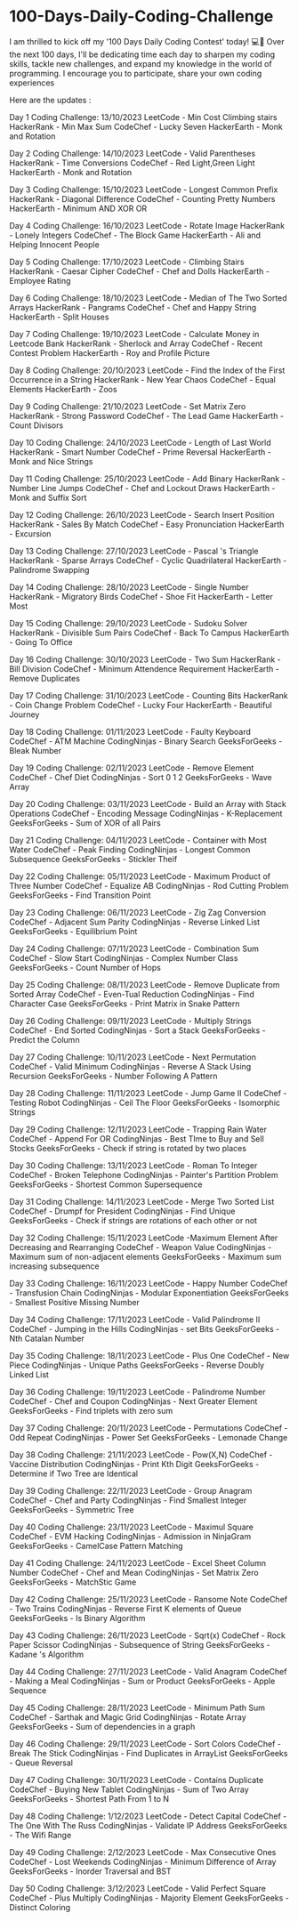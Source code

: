 # 100-Days-Daily-Coding-Challenge
I am thrilled to kick off my '100 Days Daily Coding Contest' today! 💻📅
Over the next 100 days,
I'll be dedicating time each day to sharpen my coding skills,
tackle new challenges, and expand my knowledge in the world of programming.
I encourage you to participate, share your own coding experiences

Here are the  updates :

Day 1 Coding Challenge:
13/10/2023
LeetCode - Min Cost Climbing stairs
HackerRank - Min Max Sum
CodeChef - Lucky Seven
HackerEarth - Monk and Rotation

Day 2 Coding Challenge:
14/10/2023
LeetCode - Valid Parentheses
HackerRank - Time Conversions
CodeChef - Red Light,Green Light
HackerEarth - Monk and Rotation

Day 3 Coding Challenge:
15/10/2023
LeetCode - Longest Common Prefix
HackerRank - Diagonal Difference
CodeChef - Counting Pretty Numbers
HackerEarth - Minimum AND XOR OR

Day 4 Coding Challenge:
16/10/2023
LeetCode - Rotate Image
HackerRank - Lonely Integers
CodeChef - The Block Game
HackerEarth - Ali and Helping Innocent People

Day 5 Coding Challenge:
17/10/2023
LeetCode - Climbing Stairs
HackerRank - Caesar Cipher
CodeChef - Chef and Dolls
HackerEarth - Employee Rating

Day 6 Coding Challenge:
18/10/2023
LeetCode - Median of The Two Sorted Arrays
HackerRank - Pangrams
CodeChef - Chef and Happy String
HackerEarth - Split Houses

Day 7 Coding Challenge:
19/10/2023
LeetCode - Calculate Money in Leetcode Bank
HackerRank - Sherlock and Array
CodeChef - Recent Contest Problem
HackerEarth - Roy and Profile Picture

Day 8 Coding Challenge:
20/10/2023
LeetCode -  Find the Index of the First Occurrence in a String
HackerRank - New Year Chaos
CodeChef - Equal Elements
HackerEarth - Zoos

Day 9 Coding Challenge:
21/10/2023
LeetCode -  Set Matrix Zero
HackerRank - Strong Password
CodeChef - The Lead Game
HackerEarth - Count Divisors

Day 10 Coding Challenge:
24/10/2023
LeetCode -  Length of Last World
HackerRank - Smart Number
CodeChef - Prime Reversal
HackerEarth - Monk and Nice Strings

Day 11 Coding Challenge:
25/10/2023
LeetCode -  Add Binary
HackerRank - Number Line Jumps
CodeChef - Chef and Lockout Draws
HackerEarth - Monk and Suffix Sort

Day 12 Coding Challenge:
26/10/2023
LeetCode -  Search Insert Position
HackerRank - Sales By Match
CodeChef - Easy Pronunciation
HackerEarth - Excursion

Day 13 Coding Challenge:
27/10/2023
LeetCode -  Pascal 's Triangle
HackerRank - Sparse Arrays
CodeChef - Cyclic Quadrilateral
HackerEarth - Palindrome Swapping

Day 14 Coding Challenge:
28/10/2023
LeetCode -  Single Number
HackerRank - Migratory Birds
CodeChef - Shoe Fit
HackerEarth - Letter Most

Day 15 Coding Challenge:
29/10/2023
LeetCode -  Sudoku Solver
HackerRank - Divisible Sum Pairs
CodeChef - Back To Campus
HackerEarth - Going To Office

Day 16 Coding Challenge:
30/10/2023
LeetCode -  Two Sum
HackerRank - Bill Division
CodeChef - Minimum Attendence Requirement
HackerEarth - Remove Duplicates

Day 17 Coding Challenge:
31/10/2023
LeetCode -  Counting Bits
HackerRank - Coin Change Problem
CodeChef - Lucky Four
HackerEarth - Beautiful Journey

Day 18 Coding Challenge:
01/11/2023
LeetCode - Faulty Keyboard 
CodeChef - ATM Machine
CodingNinjas - Binary Search
GeeksForGeeks - Bleak Number

Day 19 Coding Challenge:
02/11/2023
LeetCode -  Remove Element
CodeChef - Chef Diet
CodingNinjas - Sort 0 1 2
GeeksForGeeks - Wave Array

Day 20 Coding Challenge:
03/11/2023
LeetCode - Build an Array with Stack Operations
CodeChef - Encoding Message
CodingNinjas - K-Replacement
GeeksForGeeks - Sum of XOR of all Pairs

Day 21 Coding Challenge:
04/11/2023
LeetCode - Container with Most Water
CodeChef - Peak Finding
CodingNinjas - Longest Common Subsequence
GeeksForGeeks - Stickler Theif

Day 22 Coding Challenge:
05/11/2023
LeetCode - Maximum Product of Three Number
CodeChef - Equalize AB
CodingNinjas - Rod Cutting Problem
GeeksForGeeks - Find Transition Point

Day 23 Coding Challenge:
06/11/2023
LeetCode - Zig Zag Conversion
CodeChef - Adjacent Sum Parity
CodingNinjas - Reverse Linked List
GeeksForGeeks - Equilibrium Point

Day 24 Coding Challenge:
07/11/2023
LeetCode - Combination Sum
CodeChef - Slow Start
CodingNinjas - Complex Number Class
GeeksForGeeks - Count Number of Hops

Day 25 Coding Challenge:
08/11/2023
LeetCode - Remove Duplicate from Sorted Array
CodeChef - Even-Tual Reduction
CodingNinjas - Find Character Case
GeeksForGeeks - Print Matrix in Snake Pattern

Day 26 Coding Challenge:
09/11/2023
LeetCode - Multiply Strings
CodeChef - End Sorted
CodingNinjas - Sort a Stack
GeeksForGeeks - Predict the Column

Day 27 Coding Challenge:
10/11/2023
LeetCode - Next Permutation
CodeChef - Valid Minimum
CodingNinjas - Reverse A Stack Using Recursion
GeeksForGeeks - Number Following A Pattern

Day 28 Coding Challenge:
11/11/2023
LeetCode - Jump Game II
CodeChef - Testing Robot
CodingNinjas - Ceil The Floor
GeeksForGeeks - Isomorphic Strings

Day 29 Coding Challenge:
12/11/2023
LeetCode - Trapping Rain Water
CodeChef - Append For OR
CodingNinjas - Best TIme to Buy and Sell Stocks
GeeksForGeeks - Check if string is rotated by two places

Day 30 Coding Challenge:
13/11/2023
LeetCode - Roman To Integer
CodeChef - Broken Telephone
CodingNinjas - Painter's Partition Problem
GeeksForGeeks - Shortest Common Supersequence

Day 31 Coding Challenge:
14/11/2023
LeetCode - Merge Two Sorted List
CodeChef - Drumpf for President
CodingNinjas - Find Unique
GeeksForGeeks - Check if strings are rotations of each other or not

Day 32 Coding Challenge:
15/11/2023
LeetCode -Maximum Element After Decreasing and Rearranging
CodeChef - Weapon Value
CodingNinjas - Maximum sum of non-adjacent elements
GeeksForGeeks - Maximum sum increasing subsequence

Day 33 Coding Challenge:
16/11/2023
LeetCode - Happy Number
CodeChef - Transfusion Chain
CodingNinjas - Modular Exponentiation
GeeksForGeeks - Smallest Positive Missing Number

Day 34 Coding Challenge:
17/11/2023
LeetCode - Valid Palindrome II
CodeChef - Jumping in the Hills
CodingNinjas - set Bits
GeeksForGeeks - Nth Catalan Number

Day 35 Coding Challenge:
18/11/2023
LeetCode - Plus One
CodeChef - New Piece
CodingNinjas - Unique Paths
GeeksForGeeks - Reverse Doubly Linked List

Day 36 Coding Challenge:
19/11/2023
LeetCode - Palindrome Number
CodeChef - Chef and Coupon
CodingNinjas - Next Greater Element
GeeksForGeeks - Find triplets with zero sum

Day 37 Coding Challenge:
20/11/2023
LeetCode - Permutations
CodeChef - Odd Repeat
CodingNinjas - Power Set
GeeksForGeeks - Lemonade Change

Day 38 Coding Challenge:
21/11/2023
LeetCode - Pow(X,N)
CodeChef - Vaccine Distribution
CodingNinjas - Print Kth Digit
GeeksForGeeks - Determine if Two Tree are Identical

Day 39 Coding Challenge:
22/11/2023
LeetCode - Group Anagram
CodeChef - Chef and Party
CodingNinjas - Find Smallest Integer
GeeksForGeeks - Symmetric Tree


Day 40 Coding Challenge:
23/11/2023
LeetCode - Maximul Square
CodeChef - EVM Hacking
CodingNinjas - Admission in NinjaGram
GeeksForGeeks - CamelCase Pattern Matching


Day 41 Coding Challenge:
24/11/2023
LeetCode - Excel Sheet Column Number
CodeChef - Chef and Mean
CodingNinjas - Set Matrix Zero
GeeksForGeeks - MatchStic Game

Day 42 Coding Challenge:
25/11/2023
LeetCode - Ransome Note
CodeChef - Two Trains
CodingNinjas - Reverse First K elements of Queue
GeeksForGeeks - Is Binary Algorithm

Day 43 Coding Challenge:
26/11/2023
LeetCode - Sqrt(x)
CodeChef - Rock Paper Scissor
CodingNinjas - Subsequence of String
GeeksForGeeks - Kadane 's Algorithm

Day 44 Coding Challenge:
27/11/2023
LeetCode - Valid Anagram
CodeChef - Making a Meal
CodingNinjas - Sum or Product
GeeksForGeeks - Apple Sequence

Day 45 Coding Challenge:
28/11/2023
LeetCode - Minimum Path Sum
CodeChef - Sarthak and Magic Grid
CodingNinjas - Rotate Array
GeeksForGeeks - Sum of dependencies in a graph

Day 46 Coding Challenge:
29/11/2023
LeetCode - Sort Colors
CodeChef - Break The Stick
CodingNinjas - Find Duplicates in ArrayList
GeeksForGeeks - Queue Reversal

Day 47 Coding Challenge:
30/11/2023
LeetCode - Contains Duplicate
CodeChef - Buying New Tablet
CodingNinjas - Sum of Two Array
GeeksForGeeks - Shortest Path From 1 to N

Day 48 Coding Challenge:
1/12/2023
LeetCode - Detect Capital
CodeChef - The One With The Russ
CodingNinjas - Validate IP Address
GeeksForGeeks - The Wifi Range

Day 49 Coding Challenge:
2/12/2023
LeetCode - Max Consecutive Ones
CodeChef - Lost Weekends
CodingNinjas - Minimum Difference of Array
GeeksForGeeks - Inorder Traversal and BST

Day 50 Coding Challenge:
3/12/2023
LeetCode - Valid Perfect Square
CodeChef - Plus Multiply
CodingNinjas - Majority Element
GeeksForGeeks - Distinct Coloring










